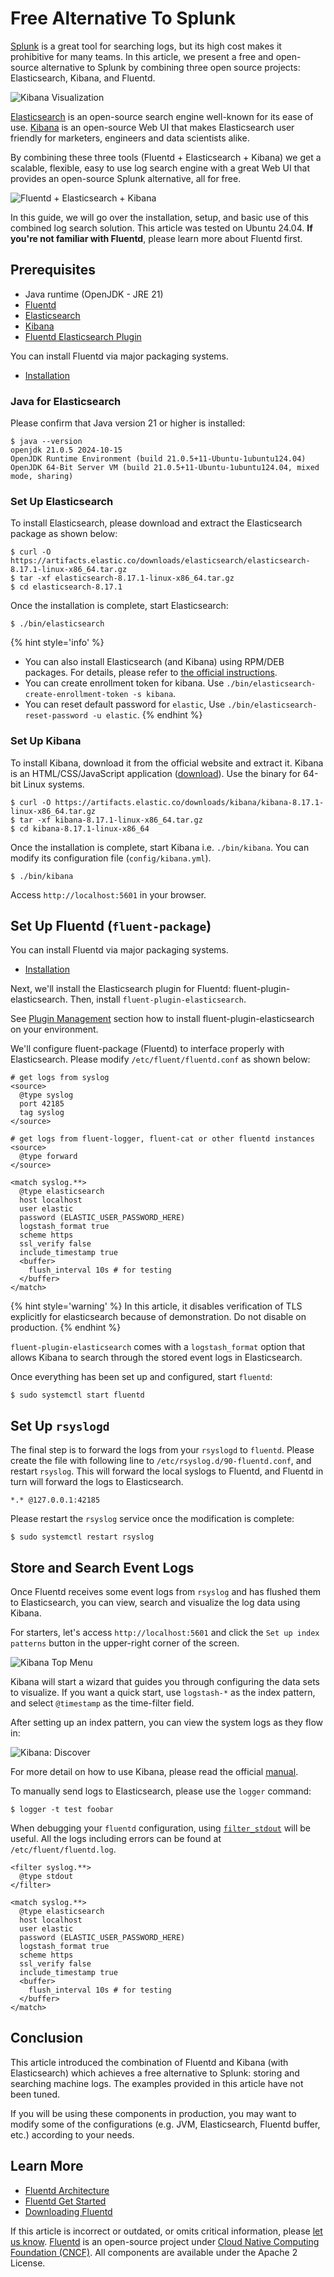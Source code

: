 # Free Alternative To Splunk

[Splunk](https://www.splunk.com/) is a great tool for searching logs, but its high cost makes it prohibitive for many teams. In this article, we present a free and open-source alternative to Splunk by combining three open source projects: Elasticsearch, Kibana, and Fluentd.

![Kibana Visualization](../.gitbook/assets/kibana6-screenshot-visualize.png)

[Elasticsearch](https://www.elastic.co/products/elasticsearch) is an open-source search engine well-known for its ease of use. [Kibana](https://www.elastic.co/products/kibana) is an open-source Web UI that makes Elasticsearch user friendly for marketers, engineers and data scientists alike.

By combining these three tools \(Fluentd + Elasticsearch + Kibana\) we get a scalable, flexible, easy to use log search engine with a great Web UI that provides an open-source Splunk alternative, all for free.

![Fluentd + Elasticsearch + Kibana](../.gitbook/assets/fluentd-elasticsearch-kibana.png)

In this guide, we will go over the installation, setup, and basic use of this combined log search solution. This article was tested on Ubuntu 24.04. **If you're not familiar with Fluentd**, please learn more about Fluentd first.

## Prerequisites

* Java runtime (OpenJDK - JRE 21)
* [Fluentd](https://www.fluentd.org/)
* [Elasticsearch](https://www.elastic.co/elasticsearch)
* [Kibana](https://www.elastic.co/kibana)
* [Fluentd Elasticsearch Plugin](../output/elasticsearch.md)

You can install Fluentd via major packaging systems.

* [Installation](../installation/)

### Java for Elasticsearch

Please confirm that Java version 21 or higher is installed:

```text
$ java --version
openjdk 21.0.5 2024-10-15
OpenJDK Runtime Environment (build 21.0.5+11-Ubuntu-1ubuntu124.04)
OpenJDK 64-Bit Server VM (build 21.0.5+11-Ubuntu-1ubuntu124.04, mixed mode, sharing)
```

### Set Up Elasticsearch

To install Elasticsearch, please download and extract the Elasticsearch package as shown below:

```text
$ curl -O https://artifacts.elastic.co/downloads/elasticsearch/elasticsearch-8.17.1-linux-x86_64.tar.gz
$ tar -xf elasticsearch-8.17.1-linux-x86_64.tar.gz
$ cd elasticsearch-8.17.1
```

Once the installation is complete, start Elasticsearch:

```text
$ ./bin/elasticsearch
```

{% hint style='info' %}
* You can also install Elasticsearch \(and Kibana\) using RPM/DEB packages. For details, please refer to [the official instructions](https://www.elastic.co/downloads).
* You can create enrollment token for kibana. Use `./bin/elasticsearch-create-enrollment-token -s kibana`.
* You can reset default password for `elastic`, Use `./bin/elasticsearch-reset-password -u elastic`.
{% endhint %}

### Set Up Kibana

To install Kibana, download it from the official website and extract it. Kibana is an HTML/CSS/JavaScript application \([download](https://www.elastic.co/downloads/kibana)\). Use the binary for 64-bit Linux systems.

```text
$ curl -O https://artifacts.elastic.co/downloads/kibana/kibana-8.17.1-linux-x86_64.tar.gz
$ tar -xf kibana-8.17.1-linux-x86_64.tar.gz
$ cd kibana-8.17.1-linux-x86_64
```

Once the installation is complete, start Kibana i.e. `./bin/kibana`. You can modify its configuration file \(`config/kibana.yml`\).

```text
$ ./bin/kibana
```

Access `http://localhost:5601` in your browser.

## Set Up Fluentd \(`fluent-package`\)

You can install Fluentd via major packaging systems.

* [Installation](../installation/)

Next, we'll install the Elasticsearch plugin for Fluentd: fluent-plugin-elasticsearch. Then, install `fluent-plugin-elasticsearch`.

See [Plugin Management](../installation/post-installation-guide.md#plugin-management) section how to install fluent-plugin-elasticsearch on your environment.

We'll configure fluent-package \(Fluentd\) to interface properly with Elasticsearch. Please modify `/etc/fluent/fluentd.conf` as shown below:

```text
# get logs from syslog
<source>
  @type syslog
  port 42185
  tag syslog
</source>

# get logs from fluent-logger, fluent-cat or other fluentd instances
<source>
  @type forward
</source>

<match syslog.**>
  @type elasticsearch
  host localhost
  user elastic
  password (ELASTIC_USER_PASSWORD_HERE)
  logstash_format true
  scheme https
  ssl_verify false
  include_timestamp true
  <buffer>
    flush_interval 10s # for testing
  </buffer>
</match>
```

{% hint style='warning' %}
In this article, it disables verification of TLS explicitly for elasticsearch because of demonstration. Do not disable on production.
{% endhint %}

`fluent-plugin-elasticsearch` comes with a `logstash_format` option that allows Kibana to search through the stored event logs in Elasticsearch.

Once everything has been set up and configured, start `fluentd`:

```text
$ sudo systemctl start fluentd
```

## Set Up `rsyslogd`

The final step is to forward the logs from your `rsyslogd` to `fluentd`. Please create the file with following line to `/etc/rsyslog.d/90-fluentd.conf`, and restart `rsyslog`. This will forward the local syslogs to Fluentd, and Fluentd in turn will forward the logs to Elasticsearch.

```text
*.* @127.0.0.1:42185
```

Please restart the `rsyslog` service once the modification is complete:

```text
$ sudo systemctl restart rsyslog
```

## Store and Search Event Logs

Once Fluentd receives some event logs from `rsyslog` and has flushed them to Elasticsearch, you can view, search and visualize the log data using Kibana.

For starters, let's access `http://localhost:5601` and click the `Set up index patterns` button in the upper-right corner of the screen.

![Kibana Top Menu](../.gitbook/assets/kibana6-screenshot-topmenu.png)

Kibana will start a wizard that guides you through configuring the data sets to visualize. If you want a quick start, use `logstash-*` as the index pattern, and select `@timestamp` as the time-filter field.

After setting up an index pattern, you can view the system logs as they flow in:

![Kibana: Discover](../.gitbook/assets/kibana6-screenshot.png)

For more detail on how to use Kibana, please read the official [manual](https://www.elastic.co/guide/en/kibana/current/index.html).

To manually send logs to Elasticsearch, please use the `logger` command:

```text
$ logger -t test foobar
```

When debugging your `fluentd` configuration, using [`filter_stdout`](../filter/stdout.md) will be useful. All the logs including errors can be found at `/etc/fluent/fluentd.log`.

```text
<filter syslog.**>
  @type stdout
</filter>

<match syslog.**>
  @type elasticsearch
  host localhost
  user elastic
  password (ELASTIC_USER_PASSWORD_HERE)
  logstash_format true
  scheme https
  ssl_verify false
  include_timestamp true
  <buffer>
    flush_interval 10s # for testing
  </buffer>
</match>
```

## Conclusion

This article introduced the combination of Fluentd and Kibana \(with Elasticsearch\) which achieves a free alternative to Splunk: storing and searching machine logs. The examples provided in this article have not been tuned.

If you will be using these components in production, you may want to modify some of the configurations \(e.g. JVM, Elasticsearch, Fluentd buffer, etc.\) according to your needs.

## Learn More

* [Fluentd Architecture](https://www.fluentd.org/architecture)
* [Fluentd Get Started](../quickstart/)
* [Downloading Fluentd](http://www.fluentd.org/download)

If this article is incorrect or outdated, or omits critical information, please [let us know](https://github.com/fluent/fluentd-docs-gitbook/issues?state=open). [Fluentd](http://www.fluentd.org/) is an open-source project under [Cloud Native Computing Foundation \(CNCF\)](https://cncf.io/). All components are available under the Apache 2 License.

